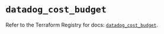 # `datadog_cost_budget`

Refer to the Terraform Registry for docs: [`datadog_cost_budget`](https://registry.terraform.io/providers/datadog/datadog/3.73.0/docs/resources/cost_budget).
